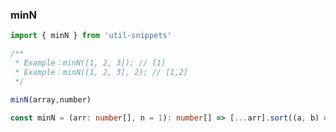 ### minN

<template>
    <b>Use</b>
</template>

```ts
import { minN } from 'util-snippets'

/**
 * Example：minN([1, 2, 3]); // [1]
 * Example：minN([1, 2, 3], 2); // [1,2]
 */

minN(array,number)
```

<template>
    <b>Code</b>
</template>

```ts
const minN = (arr: number[], n = 1): number[] => [...arr].sort((a, b) => a - b).slice(0, n);
```


<style>
    b {
        color: #3eaf7c;
    }
</style>

